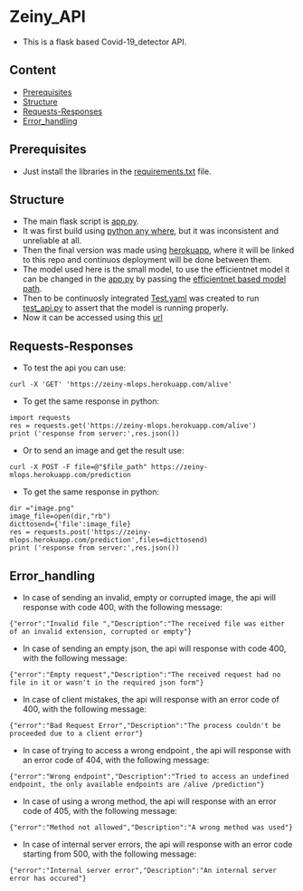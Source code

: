 # Zeiny_API
- This is a flask based Covid-19_detector API.

## Content
- [Prerequisites](#prerequisites)
- [Structure](#structure)
- [Requests-Responses](#requests-responses)
- [Error_handling](#error_handling)

## Prerequisites
- Just install the libraries in the [requirements.txt](requirements.txt) file.

## Structure
- The main flask script is [app.py](app.py).
- It was first build using [python any where](https://www.pythonanywhere.com/), but it was inconsistent and unreliable at all.
- Then the final version was made using [herokuapp](https://dashboard.heroku.com/apps), where it will be linked to this repo and continuos deployment will be done between them.
- The model used here is the small model, to use the efficientnet model it can be changed in the [app.py](app.py) by passing the [efficientnet based model path](models/model_efficientnet.h5).
- Then to be continuosly integrated [Test.yaml](.github/workflows/Test_CI.yaml) was created to run [test_api.py](test/test_api.py) to assert that the model is running properly.
- Now it can be accessed using this [url](https://zeiny-mlops.herokuapp.com/)

## Requests-Responses
- To test the api you can use:
```
curl -X 'GET' 'https://zeiny-mlops.herokuapp.com/alive'
```
- To get the same response in python:
```
import requests
res = requests.get('https://zeiny-mlops.herokuapp.com/alive')
print ('response from server:',res.json())
```
- Or to send an image and get the result use:
```
curl -X POST -F file=@"$file_path" https://zeiny-mlops.herokuapp.com/prediction
```
- To get the same response in python:
```
dir ="image.png"
image_file=open(dir,"rb")
dicttosend={'file':image_file}
res = requests.post('https://zeiny-mlops.herokuapp.com/prediction',files=dicttosend)
print ('response from server:',res.json())
```

## Error_handling
- In case of sending an invalid, empty or corrupted image, the api will response with code 400, with the following message:
```
{"error":"Invalid file ","Description":"The received file was either of an invalid extension, corrupted or empty"}
```
- In case of sending an empty json, the api will response with code 400, with the following message:
```
{"error":"Empty request","Description":"The received request had no file in it or wasn't in the required json form"}
```
- In case of client mistakes, the api will response with an error code of 400, with the following message:
```
{"error":"Bad Request Error","Description":"The process couldn't be proceeded due to a client error"}
```
- In case of trying to access a wrong endpoint , the api will response with an error code of 404, with the following message:
```
{"error":"Wrong endpoint","Description":"Tried to access an undefined endpoint, the only available endpoints are /alive /prediction"}
```
- In case of using a wrong method, the api will response with an error code of 405, with the following message:
```
{"error":"Method not allowed","Description":"A wrong method was used"}
```
- In case of internal server errors, the api will response with an error code starting from 500, with the following message:
```
{"error":"Internal server error","Description":"An internal server error has occured"}
```
